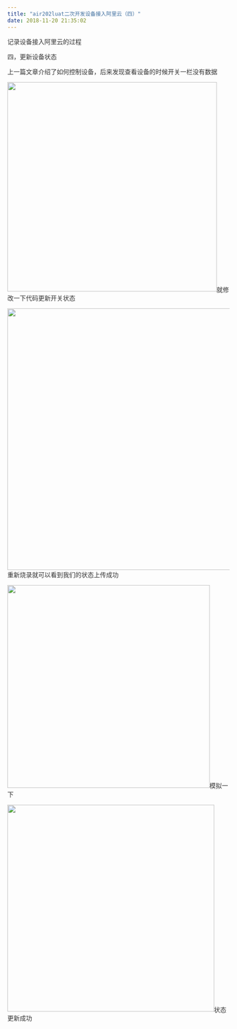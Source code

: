 ```yaml
---
title: "air202luat二次开发设备接入阿里云（四）"
date: 2018-11-20 21:35:02
---
```


<p style="color: rgb(51, 51, 51);">记录设备接入阿里云的过程</p><p style="color: rgb(51, 51, 51);">四，更新设备状态</p><p style="color: rgb(51, 51, 51);">上一篇文章介绍了如何控制设备，后来发现查看设备的时候开关一栏没有数据</p><p style="color: rgb(51, 51, 51);"><img src="http://oldask.openluat.com/image/show/attachments-2018-11-QbGlZudM5bf40aea7067b.png" style="width: 474.5px;" class="img-responsive">就修改一下代码更新开关状态</p><p style="color: rgb(51, 51, 51);"><img src="http://oldask.openluat.com/image/show/attachments-2018-11-DURqEsYu5bf40caaa364d.png" style="width: 592px;" class="img-responsive">重新烧录就可以看到我们的状态上传成功</p><p style="color: rgb(51, 51, 51);"><img src="http://oldask.openluat.com/image/show/attachments-2018-11-tKH90HNE5bf40c6d583e2.png" style="width: 458.5px;" class="img-responsive">模拟一下</p><p style="color: rgb(51, 51, 51);"><img src="http://oldask.openluat.com/image/show/attachments-2018-11-ADK0A4x35bf40d54af197.png" style="width: 468.5px;" class="img-responsive">状态更新成功</p>